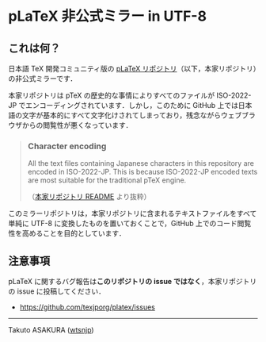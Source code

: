 # pLaTeX 非公式ミラー in UTF-8

## これは何？

日本語 TeX 開発コミュニティ版の [pLaTeX リポジトリ](https://github.com/texjporg/platex)（以下，本家リポジトリ）の非公式ミラーです．

本家リポジトリは pTeX の歴史的な事情によりすべてのファイルが ISO-2022-JP でエンコーディングされています．しかし，このために GitHub 上では日本語の文字が基本的にすべて文字化けされてしまっており，残念ながらウェブブラウザからの閲覧性が悪くなっています．

> ### Character encoding
> 
> All the text files containing Japanese characters in this repository are encoded in ISO-2022-JP. This is because ISO-2022-JP encoded texts are most suitable for the traditional pTeX engine.
> 
> （[本家リポジトリ README](https://github.com/texjporg/platex/blob/HEAD/README.md) より抜粋）

このミラーリポジトリは，本家リポジトリに含まれるテキストファイルをすべて単純に UTF-8 に変換したものを置いておくことで，GitHub 上でのコード閲覧性を高めることを目的としています．

## 注意事項

pLaTeX に関するバグ報告は**このリポジトリの issue ではなく**，本家リポジトリの issue に投稿してください．

* <https://github.com/texjporg/platex/issues>

---

Takuto ASAKURA ([wtsnjp](https://twitter.com/wtsnjp))
